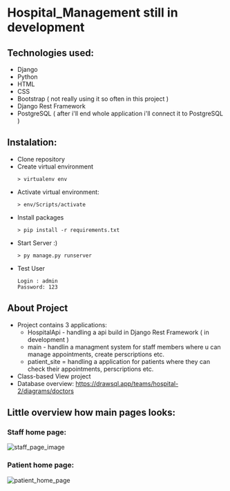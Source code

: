 # Hospital_Management still in development
## Technologies used:
  - Django
  - Python
  - HTML
  - CSS
  - Bootstrap ( not really using it so often in this project )
  - Django Rest Framework
  - PostgreSQL ( after i'll end whole application i'll connect it to PostgreSQL )
## Instalation:
  - Clone repository
  - Create virtual environment
    ```
    > virtualenv env
    ```
  - Activate virtual environment:
    ```
    > env/Scripts/activate
    ```
  - Install packages
    ```
    > pip install -r requirements.txt
    ```
  - Start Server :)
    ```
    > py manage.py runserver
    ```
  - Test User
    ```
    Login : admin
    Password: 123
    ```
## About Project
  - Project contains 3 applications:
      - HospitalApi - handling a api build in Django Rest Framework ( in development )
      - main - handlin a managment system for staff members where u can manage appointments, create perscriptions etc.
      - patient_site = handling a application for patients where they can check their appointments, perscriptions etc.
  - Class-based View project
  - Database overview: https://drawsql.app/teams/hospital-2/diagrams/doctors

## Little overview how main pages looks:
### Staff home page:
![staff_page_image](https://github.com/RadekKusiak71/Hospital_Management/assets/121208184/ebc34839-6ffd-43ee-acb1-9a787af45a5e)
### Patient home page:
![patient_home_page](https://github.com/RadekKusiak71/Hospital_Management/assets/121208184/713d55b9-2910-47cf-9613-2930ac91976d)

        

